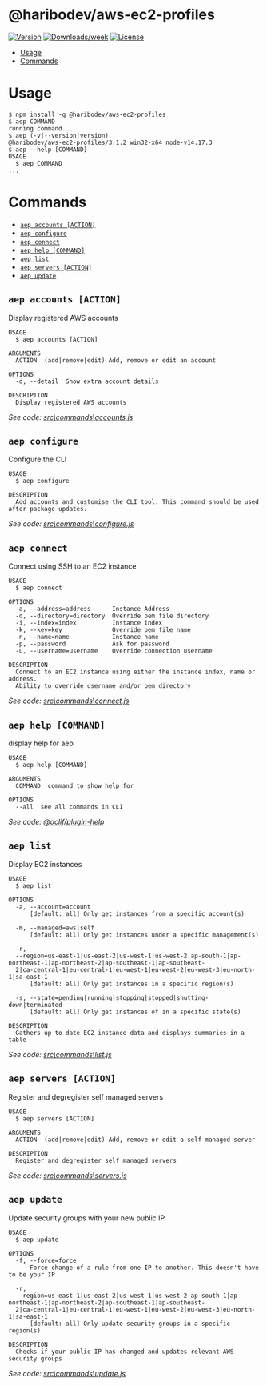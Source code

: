 @haribodev/aws-ec2-profiles
================

[![Version](https://img.shields.io/npm/v/@haribodev/aws-ec2-profiles.svg)](https://www.npmjs.com/package/@haribodev/aws-ec2-profiles)
[![Downloads/week](https://img.shields.io/npm/dw/@haribodev/aws-ec2-profiles.svg)](https://www.npmjs.com/package/@haribodev/aws-ec2-profiles)
[![License](https://img.shields.io/npm/l/@haribodev/aws-ec2-profiles.svg)](https://github.com/HariboDev/aws-ec2-profiles/blob/master/LICENSE)

<!-- toc -->
* [Usage](#usage)
* [Commands](#commands)
<!-- tocstop -->

# Usage
<!-- usage -->
```sh-session
$ npm install -g @haribodev/aws-ec2-profiles
$ aep COMMAND
running command...
$ aep (-v|--version|version)
@haribodev/aws-ec2-profiles/3.1.2 win32-x64 node-v14.17.3
$ aep --help [COMMAND]
USAGE
  $ aep COMMAND
...
```
<!-- usagestop -->

# Commands
<!-- commands -->
* [`aep accounts [ACTION]`](#aep-accounts-action)
* [`aep configure`](#aep-configure)
* [`aep connect`](#aep-connect)
* [`aep help [COMMAND]`](#aep-help-command)
* [`aep list`](#aep-list)
* [`aep servers [ACTION]`](#aep-servers-action)
* [`aep update`](#aep-update)

## `aep accounts [ACTION]`

Display registered AWS accounts

```
USAGE
  $ aep accounts [ACTION]

ARGUMENTS
  ACTION  (add|remove|edit) Add, remove or edit an account

OPTIONS
  -d, --detail  Show extra account details

DESCRIPTION
  Display registered AWS accounts
```

_See code: [src\commands\accounts.js](https://github.com/HariboDev/aws-ec2-profiles/blob/v3.1.2/src\commands\accounts.js)_

## `aep configure`

Configure the CLI

```
USAGE
  $ aep configure

DESCRIPTION
  Add accounts and customise the CLI tool. This command should be used after package updates.
```

_See code: [src\commands\configure.js](https://github.com/HariboDev/aws-ec2-profiles/blob/v3.1.2/src\commands\configure.js)_

## `aep connect`

Connect using SSH to an EC2 instance

```
USAGE
  $ aep connect

OPTIONS
  -a, --address=address      Instance Address
  -d, --directory=directory  Override pem file directory
  -i, --index=index          Instance index
  -k, --key=key              Override pem file name
  -n, --name=name            Instance name
  -p, --password             Ask for password
  -u, --username=username    Override connection username

DESCRIPTION
  Connect to an EC2 instance using either the instance index, name or address.
  Ability to override username and/or pem directory
```

_See code: [src\commands\connect.js](https://github.com/HariboDev/aws-ec2-profiles/blob/v3.1.2/src\commands\connect.js)_

## `aep help [COMMAND]`

display help for aep

```
USAGE
  $ aep help [COMMAND]

ARGUMENTS
  COMMAND  command to show help for

OPTIONS
  --all  see all commands in CLI
```

_See code: [@oclif/plugin-help](https://github.com/oclif/plugin-help/blob/v3.1.0/src\commands\help.ts)_

## `aep list`

Display EC2 instances

```
USAGE
  $ aep list

OPTIONS
  -a, --account=account
      [default: all] Only get instances from a specific account(s)

  -m, --managed=aws|self
      [default: all] Only get instances under a specific management(s)

  -r, 
  --region=us-east-1|us-east-2|us-west-1|us-west-2|ap-south-1|ap-northeast-1|ap-northeast-2|ap-southeast-1|ap-southeast-
  2|ca-central-1|eu-central-1|eu-west-1|eu-west-2|eu-west-3|eu-north-1|sa-east-1
      [default: all] Only get instances in a specific region(s)

  -s, --state=pending|running|stopping|stopped|shutting-down|terminated
      [default: all] Only get instances of in a specific state(s)

DESCRIPTION
  Gathers up to date EC2 instance data and displays summaries in a table
```

_See code: [src\commands\list.js](https://github.com/HariboDev/aws-ec2-profiles/blob/v3.1.2/src\commands\list.js)_

## `aep servers [ACTION]`

Register and degregister self managed servers

```
USAGE
  $ aep servers [ACTION]

ARGUMENTS
  ACTION  (add|remove|edit) Add, remove or edit a self managed server

DESCRIPTION
  Register and degregister self managed servers
```

_See code: [src\commands\servers.js](https://github.com/HariboDev/aws-ec2-profiles/blob/v3.1.2/src\commands\servers.js)_

## `aep update`

Update security groups with your new public IP

```
USAGE
  $ aep update

OPTIONS
  -f, --force=force
      Force change of a rule from one IP to another. This doesn't have to be your IP

  -r, 
  --region=us-east-1|us-east-2|us-west-1|us-west-2|ap-south-1|ap-northeast-1|ap-northeast-2|ap-southeast-1|ap-southeast-
  2|ca-central-1|eu-central-1|eu-west-1|eu-west-2|eu-west-3|eu-north-1|sa-east-1
      [default: all] Only update security groups in a specific region(s)

DESCRIPTION
  Checks if your public IP has changed and updates relevant AWS security groups
```

_See code: [src\commands\update.js](https://github.com/HariboDev/aws-ec2-profiles/blob/v3.1.2/src\commands\update.js)_
<!-- commandsstop -->
